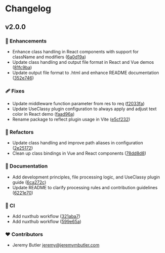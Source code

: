 # Changelog


## v2.0.0


### 🚀 Enhancements

- Enhance class handling in React components with support for className and modifiers ([6a0d19a](https://github.com/jrmybtlr/use-classy/commit/6a0d19a))
- Update class handling and output file format in React and Vue demos ([81fc9ba](https://github.com/jrmybtlr/use-classy/commit/81fc9ba))
- Update output file format to .html and enhance README documentation ([352e746](https://github.com/jrmybtlr/use-classy/commit/352e746))

### 🩹 Fixes

- Update middleware function parameter from res to req ([f2033fa](https://github.com/jrmybtlr/use-classy/commit/f2033fa))
- Update UseClassy plugin configuration to always apply and adjust text color in React demo ([faad96a](https://github.com/jrmybtlr/use-classy/commit/faad96a))
- Rename package to reflect plugin usage in Vite ([e5cf232](https://github.com/jrmybtlr/use-classy/commit/e5cf232))

### 💅 Refactors

- Update class handling and improve path aliases in configuration ([2e25172](https://github.com/jrmybtlr/use-classy/commit/2e25172))
- Clean up class bindings in Vue and React components ([78dd8d8](https://github.com/jrmybtlr/use-classy/commit/78dd8d8))

### 📖 Documentation

- Add development principles, file processing logic, and UseClassy plugin guide ([6ca272c](https://github.com/jrmybtlr/use-classy/commit/6ca272c))
- Update README to clarify processing rules and contribution guidelines ([6221e70](https://github.com/jrmybtlr/use-classy/commit/6221e70))

### 🤖 CI

- Add nuxthub workflow ([321aba7](https://github.com/jrmybtlr/use-classy/commit/321aba7))
- Add nuxthub workflow ([599e65a](https://github.com/jrmybtlr/use-classy/commit/599e65a))

### ❤️ Contributors

- Jeremy Butler <jeremy@jeremymbutler.com>

